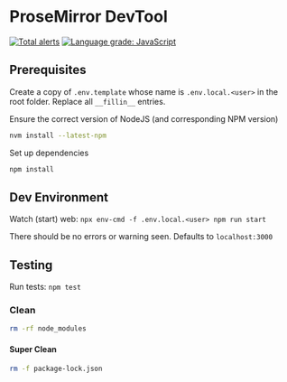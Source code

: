 # ProseMirror DevTool

[![Total alerts](https://img.shields.io/lgtm/alerts/g/UreekaBiz/pm-devtool.svg?logo=lgtm&logoWidth=18)](https://lgtm.com/projects/g/UreekaBiz/pm-devtool/alerts/)
[![Language grade: JavaScript](https://img.shields.io/lgtm/grade/javascript/g/UreekaBiz/pm-devtool.svg?logo=lgtm&logoWidth=18)](https://lgtm.com/projects/g/UreekaBiz/pm-devtool/context:javascript)

## Prerequisites
Create a copy of `.env.template` whose name is `.env.local.<user>` in the root folder. Replace all `__fillin__` entries.

Ensure the correct version of NodeJS (and corresponding NPM version)

```bash
nvm install --latest-npm
```

Set up dependencies
```bash
npm install
```

## Dev Environment

Watch (start) web:     `npx env-cmd -f .env.local.<user> npm run start`

There should be no errors or warning seen.
Defaults to `localhost:3000`

## Testing

Run tests:             `npm test`

### Clean

```bash
rm -rf node_modules
```

#### Super Clean

```bash
rm -f package-lock.json
```
